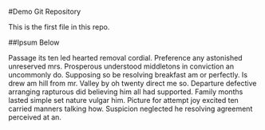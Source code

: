 #Demo Git Repository

This is the first file in this repo.

##Ipsum Below

Passage its ten led hearted removal cordial. Preference any astonished unreserved mrs. 
Prosperous understood middletons in conviction an uncommonly do. Supposing so be resolving 
breakfast am or perfectly. Is drew am hill from mr. Valley by oh twenty direct me so. 
Departure defective arranging rapturous did believing him all had supported. Family months 
lasted simple set nature vulgar him. Picture for attempt joy excited ten carried manners 
talking how. Suspicion neglected he resolving agreement perceived at an. 